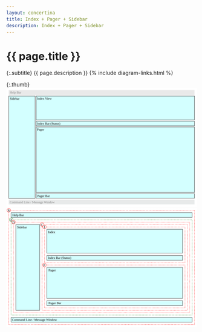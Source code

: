 ```yaml
---
layout: concertina
title: Index + Pager + Sidebar
description: Index + Pager + Sidebar
---
```


# {{ page.title }}

{:.subtitle}
{{ page.description }}
{% include diagram-links.html %}

{:.thumb}
![s-dlg-index-pager-sidebar](images/s-dlg-index-pager-sidebar.svg)
![l-dlg-index-pager-sidebar](images/l-dlg-index-pager-sidebar.svg)

